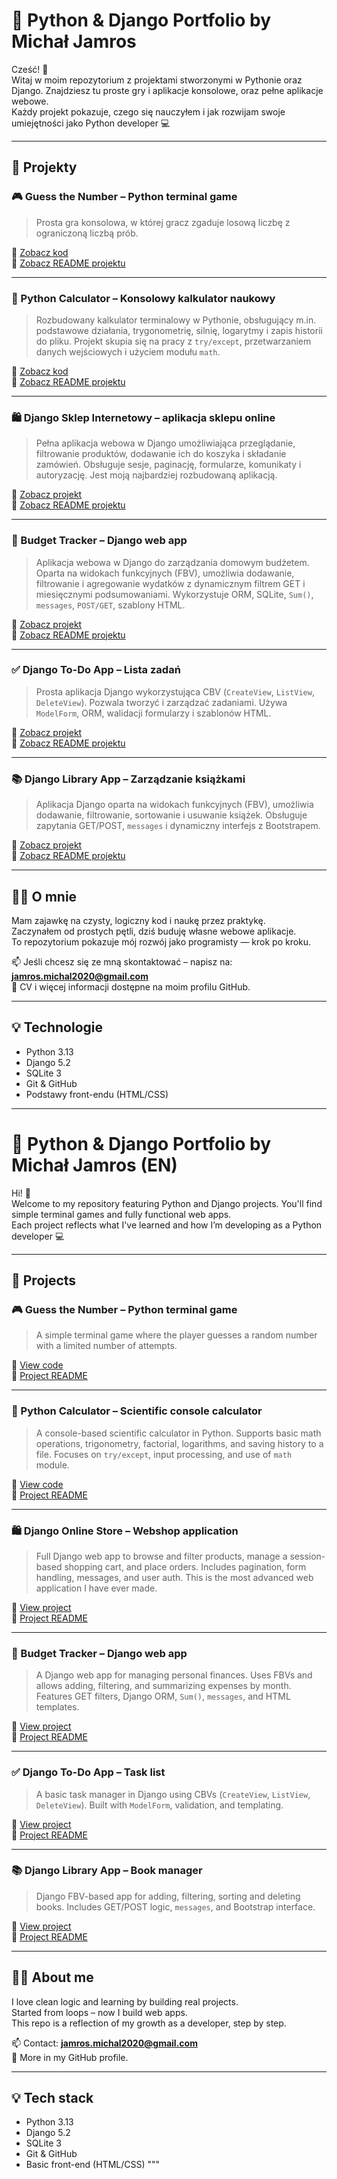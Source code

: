 # 🧠 Python & Django Portfolio by Michał Jamros

Cześć! 👋  
Witaj w moim repozytorium z projektami stworzonymi w Pythonie oraz Django. Znajdziesz tu  proste gry i aplikacje konsolowe, oraz pełne aplikacje webowe.  
Każdy projekt pokazuje, czego się nauczyłem i jak rozwijam swoje umiejętności jako Python developer 💻

---

## 🚀 Projekty

### 🎮 Guess the Number – Python terminal game  
> Prosta gra konsolowa, w której gracz zgaduje losową liczbę z ograniczoną liczbą prób.

🔎 [Zobacz kod](https://github.com/michu1810/Portfolio/blob/main/guess-number/gamescript.py)  
📄 [Zobacz README projektu](https://github.com/michu1810/Portfolio/blob/main/guess-number/README.md)
  

---

### 🧮 Python Calculator – Konsolowy kalkulator naukowy

> Rozbudowany kalkulator terminalowy w Pythonie, obsługujący m.in. podstawowe działania, trygonometrię, silnię, logarytmy i zapis historii do pliku. Projekt skupia się na pracy z `try/except`, przetwarzaniem danych wejściowych i użyciem modułu `math`.

🔎 [Zobacz kod](https://github.com/michu1810/Portfolio/blob/main/console-calculator/calcConsole/calc.py)  
📄 [Zobacz README projektu](https://github.com/michu1810/Portfolio/blob/main/console-calculator/calcConsole/README.md)

---

### 🛍️ Django Sklep Internetowy – aplikacja sklepu online  
> Pełna aplikacja webowa w Django umożliwiająca przeglądanie, filtrowanie produktów, dodawanie ich do koszyka i składanie zamówień. Obsługuje sesje, paginację, formularze, komunikaty i autoryzację. Jest moją najbardziej rozbudowaną aplikacją.

🔗 [Zobacz projekt](https://github.com/michu1810/Portfolio/django-e-commerce)  
📄 [Zobacz README projektu](https://github.com/michu1810/Portfolio/django-e-commerce/blob/main/README.md)

---

### 💸 Budget Tracker – Django web app  
> Aplikacja webowa w Django do zarządzania domowym budżetem. Oparta na widokach funkcyjnych (FBV), umożliwia dodawanie, filtrowanie i agregowanie wydatków z dynamicznym filtrem GET i miesięcznymi podsumowaniami. Wykorzystuje ORM, SQLite, `Sum()`, `messages`, `POST/GET`, szablony HTML.

🔗 [Zobacz projekt](https://github.com/michu1810/Portfolio/tree/main/django-budget/Budzet)  
📄 [Zobacz README projektu](https://github.com/michu1810/Portfolio/blob/main/django-budget/README.md)

---

### ✅ Django To-Do App – Lista zadań  
> Prosta aplikacja Django wykorzystująca CBV (`CreateView`, `ListView`, `DeleteView`). Pozwala tworzyć i zarządzać zadaniami. Używa `ModelForm`, ORM, walidacji formularzy i szablonów HTML.

🔗 [Zobacz projekt](https://github.com/michu1810/Portfolio/tree/main/django-todo)  
📄 [Zobacz README projektu](https://github.com/michu1810/Portfolio/blob/main/django-todo/appDjango/README.md)

---

### 📚 Django Library App – Zarządzanie książkami  
> Aplikacja Django oparta na widokach funkcyjnych (FBV), umożliwia dodawanie, filtrowanie, sortowanie i usuwanie książek. Obsługuje zapytania GET/POST, `messages` i dynamiczny interfejs z Bootstrapem.

🔗 [Zobacz projekt](https://github.com/michu1810/Portfolio/tree/main/django-library)  
📄 [Zobacz README projektu](https://github.com/michu1810/Portfolio/blob/main/django-library/biblioteka/README.md)

---

## 👨‍💻 O mnie

Mam zajawkę na czysty, logiczny kod i naukę przez praktykę.  
Zaczynałem od prostych pętli, dziś buduję własne webowe aplikacje.  
To repozytorium pokazuje mój rozwój jako programisty — krok po kroku.

📫 Jeśli chcesz się ze mną skontaktować – napisz na: **jamros.michal2020@gmail.com**  
📄 CV i więcej informacji dostępne na moim profilu GitHub.

---

## 💡 Technologie

- Python 3.13
- Django 5.2
- SQLite 3
- Git & GitHub
- Podstawy front-endu (HTML/CSS)

---

# 🧠 Python & Django Portfolio by Michał Jamros (EN)

Hi! 👋  
Welcome to my repository featuring Python and Django projects. You'll find simple terminal games and fully functional web apps.  
Each project reflects what I've learned and how I’m developing as a Python developer 💻

---

## 🚀 Projects

### 🎮 Guess the Number – Python terminal game  
> A simple terminal game where the player guesses a random number with a limited number of attempts.

🔎 [View code](https://github.com/michu1810/Portfolio/blob/main/guess-number/gamescript.py)  
📄 [Project README](https://github.com/michu1810/Portfolio/blob/main/guess-number/README.md)

---

### 🧮 Python Calculator – Scientific console calculator

> A console-based scientific calculator in Python. Supports basic math operations, trigonometry, factorial, logarithms, and saving history to a file. Focuses on `try/except`, input processing, and use of `math` module.

🔎 [View code](https://github.com/michu1810/Portfolio/blob/main/console-calculator/calcConsole/calc.py)  
📄 [Project README](https://github.com/michu1810/Portfolio/blob/main/console-calculator/calcConsole/README.md)

---

### 🛍️ Django Online Store – Webshop application  
> Full Django web app to browse and filter products, manage a session-based shopping cart, and place orders. Includes pagination, form handling, messages, and user auth. This is the most advanced web application I have ever made.

🔗 [View project](https://github.com/michu1810/Portfolio/django-e-commerce)  
📄 [Project README](https://github.com/michu1810/Portfolio/django-e-commerce/blob/main/README.md)

---

### 💸 Budget Tracker – Django web app  
> A Django web app for managing personal finances. Uses FBVs and allows adding, filtering, and summarizing expenses by month. Features GET filters, Django ORM, `Sum()`, `messages`, and HTML templates.

🔗 [View project](https://github.com/michu1810/Portfolio/tree/main/django-budget/Budzet)  
📄 [Project README](https://github.com/michu1810/Portfolio/blob/main/django-budget/README.md)

---

### ✅ Django To-Do App – Task list  
> A basic task manager in Django using CBVs (`CreateView`, `ListView`, `DeleteView`). Built with `ModelForm`, validation, and templating.

🔗 [View project](https://github.com/michu1810/Portfolio/tree/main/django-todo)  
📄 [Project README](https://github.com/michu1810/Portfolio/blob/main/django-todo/appDjango/README.md)

---

### 📚 Django Library App – Book manager  
> Django FBV-based app for adding, filtering, sorting and deleting books. Includes GET/POST logic, `messages`, and Bootstrap interface.

🔗 [View project](https://github.com/michu1810/Portfolio/tree/main/django-library)  
📄 [Project README](https://github.com/michu1810/Portfolio/blob/main/django-library/biblioteka/README.md)

---


## 👨‍💻 About me

I love clean logic and learning by building real projects.  
Started from loops – now I build web apps.  
This repo is a reflection of my growth as a developer, step by step.

📫 Contact: **jamros.michal2020@gmail.com**  
📄 More in my GitHub profile.

---

## 💡 Tech stack

- Python 3.13
- Django 5.2
- SQLite 3
- Git & GitHub
- Basic front-end (HTML/CSS)
"""
